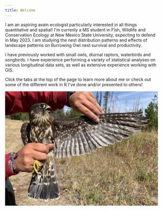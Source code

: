 ```yaml
---
title: Welcome
---
```


I am an aspiring avain ecologist particularly interested in all things quantitative and spatial! 
I'm currenly a MS student in Fish, Wildlife and Conservation Ecology at New Mexico State University, expecting to defend in May 2023. I am studying the nest distribution patterns and effects of landscape patterns on Burrowing Owl nest survival and productivity.

I have previously worked with small owls, diurnal raptors, waterbirds and songbirds. I have experience performing a variety of statistical analyses on various longitudinal data sets, as well as extensive experience working with GIS. 

Click the tabs at the top of the page to learn more about me or check out some of the different work in R I've done and/or presented to others! 

![Merlin](photos/merl.jpg "Female Merlin--Chelan, WA--Fall 2019")

